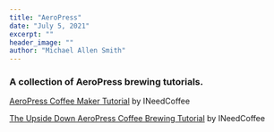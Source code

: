 ```yaml
---
title: "AeroPress"
date: "July 5, 2021"
excerpt: ""
header_image: ""
author: "Michael Allen Smith"
---
```


### A collection of AeroPress brewing tutorials.

[AeroPress Coffee Maker Tutorial](https://ineedcoffee.com/aeropress-coffee-maker-tutorial/) by INeedCoffee

[The Upside Down AeroPress Coffee Brewing Tutorial](https://ineedcoffee.com/upside-aeropress-coffee-brewing-tutorial/) by INeedCoffee

